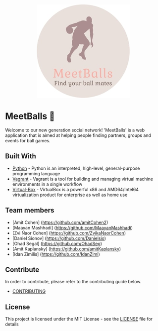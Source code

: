 <div align="center">

![](static/images/MeetBalls-logo.jpg)

</div>

# MeetBalls 🏀

Welcome to our new generation social network!
'MeetBalls' is a web application that is aimed at helping people finding partners,
groups and events for ball games.

## Built With

* [Python](https://www.python.org/) - Python is an interpreted, high-level, general-purpose programming language
* [Vagrant](https://www.vagrantup.com/) - Vagrant is a tool for building and managing virtual machine environments in a
  single workflow
* [Virtual-Box](https://www.virtualbox.org/) - VirtualBox is a powerful x86 and AMD64/Intel64 virtualization product for
  enterprise as well as home use

## Team members

* [Amit Cohen] (https://github.com/amitCohen2)
* [Maayan Mashhadi] (https://github.com/MaayanMashhadi)
* [Zvi Naor Cohen] (https://github.com/ZvikaNaorCohen)
* [Daniel Sionov] (https://github.com/Danielsio)
* [Ohad Segal] (https://github.com/OhadSeg)
* [Amit Kaplansky] (https://github.com/amitKaplansky)
* [Idan Zimilis] (https://github.com/IdanZimi)

## Contribute

In order to contribute, please refer to the contributing guide below.
* [CONTRIBUTING](CONTRIBUTING.md)

## License

This project is licensed under the MIT License - see the [LICENSE](LICENSE) file for details

